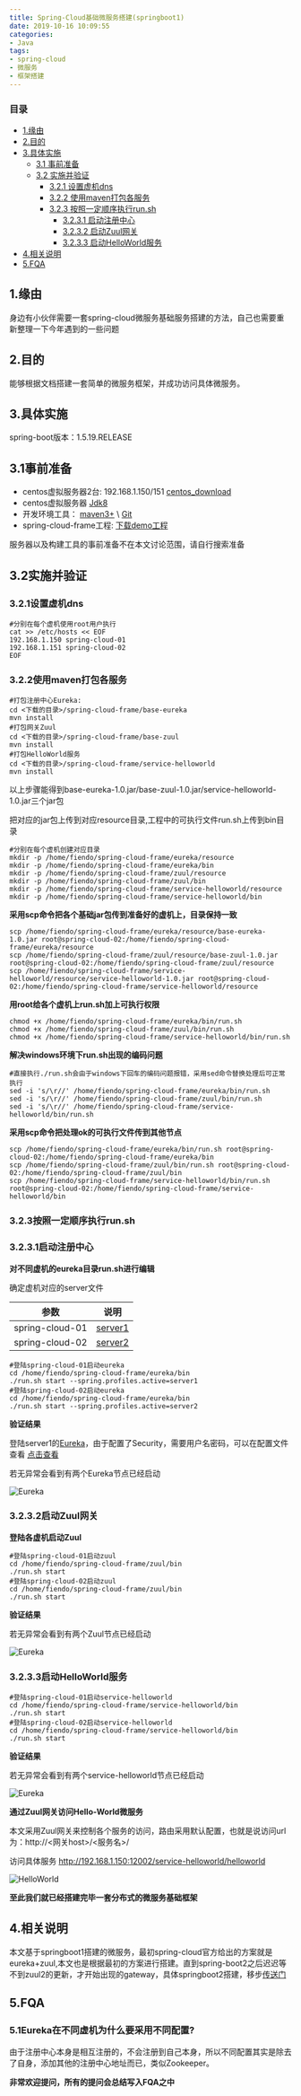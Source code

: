 ```yaml
---
title: Spring-Cloud基础微服务搭建(springboot1)
date: 2019-10-16 10:09:55
categories:
- Java
tags:
- spring-cloud
- 微服务
- 框架搭建
---
```


### 目录
* [1.缘由](#1-缘由)
* [2.目的](#2-目的)
* [3.具体实施](#3-目的)
    * [3.1 事前准备](#3-1事前准备)
    * [3.2 实施并验证](#3-2实施并验证)
		* [3.2.1 设置虚机dns](#3-2-1设置虚机dns)
		* [3.2.2 使用maven打包各服务](#3-2-2使用maven打包各服务)
		* [3.2.3 按照一定顺序执行run.sh](#3-2-3按照一定顺序执行run-sh)
			* [3.2.3.1 启动注册中心](#3-2-3-1启动注册中心)
			* [3.2.3.2 启动Zuul网关](#3-2-3-2启动Zuul网关)
			* [3.2.3.3 启动HelloWorld服务](#3-2-3-3启动HelloWorld服务)
* [4.相关说明](#4-相关说明)
* [5.FQA](#5-FQA)

## 1.缘由


身边有小伙伴需要一套spring-cloud微服务基础服务搭建的方法，自己也需要重新整理一下今年遇到的一些问题

## 2.目的

能够根据文档搭建一套简单的微服务框架，并成功访问具体微服务。

## 3.具体实施

spring-boot版本：1.5.19.RELEASE

## 3.1事前准备

* centos虚拟服务器2台: 192.168.1.150/151 
[centos_download](https://wiki.centos.org/Download)
* centos虚拟服务器 
[Jdk8](https://www.oracle.com/technetwork/java/archive-139210.html)
* 开发环境工具：
[maven3+](https://maven.apache.org/) \ [Git](https://git-scm.com/)
* spring-cloud-frame工程: 
[下载demo工程](https://github.com/fiendoghx/spring-cloud-frame)

服务器以及构建工具的事前准备不在本文讨论范围，请自行搜索准备

## 3.2实施并验证

### 3.2.1设置虚机dns

```
#分别在每个虚机使用root用户执行
cat >> /etc/hosts << EOF
192.168.1.150 spring-cloud-01
192.168.1.151 spring-cloud-02
EOF
```

### 3.2.2使用maven打包各服务

```
#打包注册中心Eureka:
cd <下载的目录>/spring-cloud-frame/base-eureka
mvn install
#打包网关Zuul
cd <下载的目录>/spring-cloud-frame/base-zuul
mvn install
#打包HelloWorld服务
cd <下载的目录>/spring-cloud-frame/service-helloworld
mvn install
```

以上步骤能得到base-eureka-1.0.jar/base-zuul-1.0.jar/service-helloworld-1.0.jar三个jar包

把对应的jar包上传到对应resource目录,工程中的可执行文件run.sh上传到bin目录

```
#分别在每个虚机创建对应目录
mkdir -p /home/fiendo/spring-cloud-frame/eureka/resource
mkdir -p /home/fiendo/spring-cloud-frame/eureka/bin
mkdir -p /home/fiendo/spring-cloud-frame/zuul/resource
mkdir -p /home/fiendo/spring-cloud-frame/zuul/bin
mkdir -p /home/fiendo/spring-cloud-frame/service-helloworld/resource
mkdir -p /home/fiendo/spring-cloud-frame/service-helloworld/bin
```

**采用scp命令把各个基础jar包传到准备好的虚机上，目录保持一致**

```
scp /home/fiendo/spring-cloud-frame/eureka/resource/base-eureka-1.0.jar root@spring-cloud-02:/home/fiendo/spring-cloud-frame/eureka/resource
scp /home/fiendo/spring-cloud-frame/zuul/resource/base-zuul-1.0.jar root@spring-cloud-02:/home/fiendo/spring-cloud-frame/zuul/resource
scp /home/fiendo/spring-cloud-frame/service-helloworld/resource/service-helloworld-1.0.jar root@spring-cloud-02:/home/fiendo/spring-cloud-frame/service-helloworld/resource
```

**用root给各个虚机上run.sh加上可执行权限**

```
chmod +x /home/fiendo/spring-cloud-frame/eureka/bin/run.sh
chmod +x /home/fiendo/spring-cloud-frame/zuul/bin/run.sh
chmod +x /home/fiendo/spring-cloud-frame/service-helloworld/bin/run.sh
```

**解决windows环境下run.sh出现的编码问题**

```
#直接执行./run.sh会由于windows下回车的编码问题报错，采用sed命令替换处理后可正常执行
sed -i 's/\r//' /home/fiendo/spring-cloud-frame/eureka/bin/run.sh
sed -i 's/\r//' /home/fiendo/spring-cloud-frame/zuul/bin/run.sh
sed -i 's/\r//' /home/fiendo/spring-cloud-frame/service-helloworld/bin/run.sh
```

**采用scp命令把处理ok的可执行文件传到其他节点**

```
scp /home/fiendo/spring-cloud-frame/eureka/bin/run.sh root@spring-cloud-02:/home/fiendo/spring-cloud-frame/eureka/bin
scp /home/fiendo/spring-cloud-frame/zuul/bin/run.sh root@spring-cloud-02:/home/fiendo/spring-cloud-frame/zuul/bin
scp /home/fiendo/spring-cloud-frame/service-helloworld/bin/run.sh root@spring-cloud-02:/home/fiendo/spring-cloud-frame/service-helloworld/bin
```

### 3.2.3按照一定顺序执行run.sh

### 3.2.3.1启动注册中心

**对不同虚机的eureka目录run.sh进行编辑**

确定虚机对应的server文件

|参数  | 说明 |
| :----------:| :-----------:| 
|spring-cloud-01   |[server1](https://github.com/fiendoghx/spring-cloud-frame/blob/base-springboot1/base-eureka/src/main/resources/config/application-server1.yml)      |
|spring-cloud-02   |[server2](https://github.com/fiendoghx/spring-cloud-frame/blob/base-springboot1/base-eureka/src/main/resources/config/application-server2.yml)      |

```
#登陆spring-cloud-01启动eureka
cd /home/fiendo/spring-cloud-frame/eureka/bin
./run.sh start --spring.profiles.active=server1
#登陆spring-cloud-02启动eureka
cd /home/fiendo/spring-cloud-frame/eureka/bin
./run.sh start --spring.profiles.active=server2
```

**验证结果**

登陆server1的[Eureka](http://192.168.1.150:12001/)，由于配置了Security，需要用户名密码，可以在配置文件查看 [点击查看](https://github.com/fiendoghx/spring-cloud-frame/blob/base-springboot1/base-eureka/src/main/resources/application.yml)

若无异常会看到有两个Eureka节点已经启动

![Eureka](/img/article/springcloudeureka01.png)

### 3.2.3.2启动Zuul网关

**登陆各虚机启动Zuul**

```
#登陆spring-cloud-01启动zuul
cd /home/fiendo/spring-cloud-frame/zuul/bin
./run.sh start
#登陆spring-cloud-02启动zuul
cd /home/fiendo/spring-cloud-frame/zuul/bin
./run.sh start
```

**验证结果**

若无异常会看到有两个Zuul节点已经启动

![Eureka](/img/article/springcloudzuul01.png)

### 3.2.3.3启动HelloWorld服务

```
#登陆spring-cloud-01启动service-helloworld
cd /home/fiendo/spring-cloud-frame/service-helloworld/bin
./run.sh start
#登陆spring-cloud-02启动service-helloworld
cd /home/fiendo/spring-cloud-frame/service-helloworld/bin
./run.sh start
```

**验证结果**

若无异常会看到有两个service-helloworld节点已经启动

![Eureka](/img/article/springcloudhelloworld01.png)

**通过Zuul网关访问Hello-World微服务**

本文采用Zuul网关来控制各个服务的访问，路由采用默认配置，也就是说访问url为：http://<网关host>/<服务名>/<api>

访问具体服务 http://192.168.1.150:12002/service-helloworld/helloworld

![HelloWorld](/img/article/springcloudhelloworld02.png)

**至此我们就已经搭建完毕一套分布式的微服务基础框架**

## 4.相关说明</h2>

本文基于springboot1搭建的微服务，最初spring-cloud官方给出的方案就是eureka+zuul,本文也是根据最初的方案进行搭建。直到spring-boot2之后迟迟等不到zuul2的更新，才开始出现的gateway，具体springboot2搭建，移步[传送门](https://fiendoghx.github.io/2019/10/20/Spring-Cloud%E5%9F%BA%E7%A1%80%E5%BE%AE%E6%9C%8D%E5%8A%A1%E6%90%AD%E5%BB%BA(springboot2)/)

## 5.FQA

### 5.1Eureka在不同虚机为什么要采用不同配置?

由于注册中心本身是相互注册的，不会注册到自己本身，所以不同配置其实是除去了自身，添加其他的注册中心地址而已，类似Zookeeper。

**非常欢迎提问，所有的提问会总结写入FQA之中**